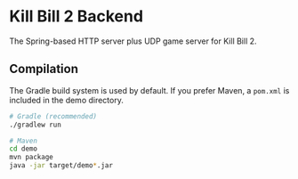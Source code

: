 # Kill Bill 2 Backend
The Spring-based HTTP server plus UDP game server for Kill Bill 2.

## Compilation
The Gradle build system is used by default. If you prefer Maven, a `pom.xml` is included in the demo directory.
```sh
# Gradle (recommended)
./gradlew run

# Maven
cd demo
mvn package
java -jar target/demo*.jar
```